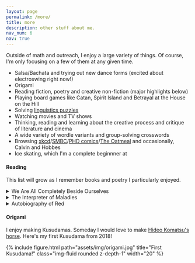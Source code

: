 ```yaml
---
layout: page
permalink: /more/
title: more
description: other stuff about me.
nav_num: 6
nav: true
---
```


Outside of math and outreach, I enjoy a large variety of things. Of course, I'm only focusing on a few of them at any given time.

* Salsa/Bachata and trying out new dance forms (excited about electroswing right now!)
* Origami
* Reading fiction, poetry and creative non-fiction (major highlights below)
* Playing board games like Catan, Spirit Island and Betrayal at the House on the Hill
* Solving [linguistics puzzles](https://ioling.org/)
* Watching movies and TV shows
* Thinking, reading and learning about the creative process and critique of literature and cinema 
* A wide variety of wordle variants and group-solving crosswords
* Browsing [xkcd](https://xkcd.com/)/[SMBC](https://www.smbc-comics.com/)/[PHD comics](https://phdcomics.com/)/[The Oatmeal](https://theoatmeal.com/) and occasionally, Calvin and Hobbes 
* Ice skating, which I'm a complete beginnner at

#### Reading 

This list will grow as I remember books and poetry I particularly enjoyed. 

<details>
  <summary> We Are All Completely Beside Ourselves</summary>
  Karen Joy Fowler's exploration of memory and the psyche in a wonderfully written maybe-family-drama squarely avoids whatever trope you had in mind. The novel has a rich and syrupy but sharp undertone, and while the ending felt a bit forced in parts, it still leaves a lasting memory. The writing is immersive and easy-going, at times almost lyrical. A must-read for people who want a fresh voice.
</details>

<details>
  <summary>The Interpreter of Maladies</summary>
  Jhumpa Lahiri probably became my favourite author once I read A Temporary Matter. While I found the quality of the stories in the book quite variable, the first one is a revelation. Lahiri has mastered the use of restraint, lingering on just the right small gestures to create big ripples in her stories. These are the moments which in retrospect we have experienced too, but probably never consciously recognized until she unveiled them. She has done what great authors do - unmask us to ourselves. And she has done it the way the Earth spins under our feet - not violently, but powerfully.
</details>

<details>
  <summary> Autobiography of Red </summary>
  Anne Carson was my favourite poet for a very long time. She masters the balance between otherworldly poetry and grounding narration. Geryon's childhood has so many moments I automatically imagine tinged in sepia light. She models Geryon as a symbol for otherness but makes it an intensely relatable brand of otherness, in what Sam Anderson calls her classic "Carsonian distant closeness."
</details>


#### Origami 

I enjoy making Kusudamas. Someday I would love to make [Hideo Komatsu's horse](https://origami-art.us/instructions/209-horse-hideo-komatsu). Here's my first Kusudama from 2018!

{% include figure.html path="assets/img/origami.jpg" title="First Kusudama!" class="img-fluid rounded z-depth-1" width="20" %}

